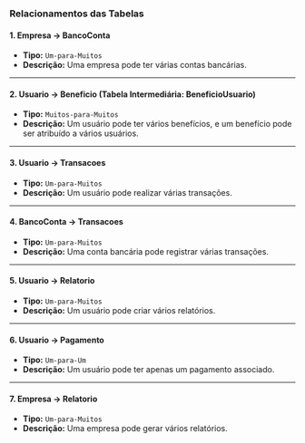 ### **Relacionamentos das Tabelas**

#### **1. Empresa -> BancoConta**  
- **Tipo:** `Um-para-Muitos`  
- **Descrição:** Uma empresa pode ter várias contas bancárias.  

---

#### **2. Usuario -> Beneficio (Tabela Intermediária: BeneficioUsuario)**  
- **Tipo:** `Muitos-para-Muitos`  
- **Descrição:** Um usuário pode ter vários benefícios, e um benefício pode ser atribuído a vários usuários.  

---

#### **3. Usuario -> Transacoes**  
- **Tipo:** `Um-para-Muitos`  
- **Descrição:** Um usuário pode realizar várias transações.  

---

#### **4. BancoConta -> Transacoes**  
- **Tipo:** `Um-para-Muitos`  
- **Descrição:** Uma conta bancária pode registrar várias transações.  

---

#### **5. Usuario -> Relatorio**  
- **Tipo:** `Um-para-Muitos`  
- **Descrição:** Um usuário pode criar vários relatórios.  

---

#### **6. Usuario -> Pagamento**  
- **Tipo:** `Um-para-Um`  
- **Descrição:** Um usuário pode ter apenas um pagamento associado.  

---

#### **7. Empresa -> Relatorio**  
- **Tipo:** `Um-para-Muitos`  
- **Descrição:** Uma empresa pode gerar vários relatórios.  
